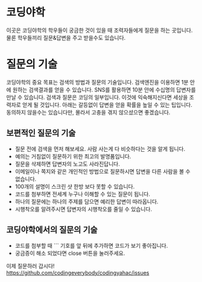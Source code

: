 # 코딩야학 
이곳은 코딩야학의 학우들이 궁금한 것이 있을 때 조력자들에게 질문을 하는 곳입니다. 물론 학우들끼리 질문&답변을 주고 받을수도 있습니다.

# 질문의 기술
코딩야학의 중요 목표는 검색의 방법과 질문의 기술입니다. 검색엔진을 이용하면 1분 안에 원하는 검색결과를 얻을 수 있습니다. SNS를 활용하면 10분 안에 수십명의 답변자를 만날 수 있습니다. 검색과 질문은 코딩의 일부입니다. 이것에 익숙해지신다면 세상을 조력자로 얻게 될 것입니다. 아래는 갈등없이 답변을 얻을 확률을 높일 수 있는 팁입니다. 동의하지 않을수는 있습니다만, 몰라서 고충을 겪지 않으셨으면 좋겠습니다.

## 보편적인 질문의 기술
- 질문 전에 검색을 먼저 해보세요. 사람 사는게 다 비슷하다는 것을 알게 됩니다.
- 예의는 거침없이 질문하기 위한 최고의 발명품입니다.
- 질문을 삭제하면 답변자의 노고도 사라진답니다.
- 이메일이나 쪽지와 같은 개인적인 방법으로 질문하시면 답변을 다른 사람을 볼 수 없습니다.
- 100개의 설명이 스크린 샷 한방 보다 못할 수 있습니다.
- 코드를 첨부하면 전세계 누구나 이해할 수 있는 질문이 됩니다.
- 하나의 질문에는 하나의 주제를 담으면 예리한 답변이 따라옵니다.
- 시행착오를 알려주시면 답변자의 시행착오를 줄일 수 있습니다.

## 코딩야학에서의 질문의 기술
- 코드를 첨부할 때 \`\`\` 기호를 앞 뒤에 추가하면 코드가 보기 좋아집니다.
- 궁금증이 해소 되었다면 close 버튼을 눌러주세요.


이제 질문하러 갑시다!
https://github.com/codingeverybody/codingyahac/issues
